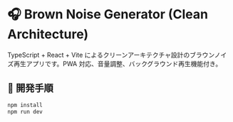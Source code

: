 # 🎧 Brown Noise Generator (Clean Architecture)

TypeScript + React + Vite によるクリーンアーキテクチャ設計のブラウンノイズ再生アプリです。PWA 対応、音量調整、バックグラウンド再生機能付き。

## 🔧 開発手順

```bash
npm install
npm run dev
```
